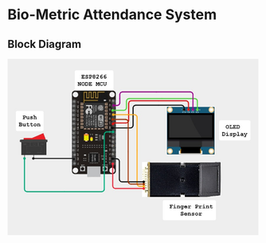 # Bio-Metric Attendance System

## Block Diagram

<img src="./block_diagram.jpg" alt="node mcu with components">
